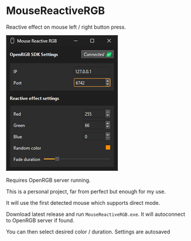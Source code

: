 # MouseReactiveRGB

Reactive effect on mouse left / right button press.

![image](assets/screenshot.png)

Requires OpenRGB server running.

This is a personal project, far from perfect but enough for my use.

It will use the first detected mouse which supports direct mode.

Download latest release and run `MouseReactiveRGB.exe`. It will autoconnect to OpenRGB server if found.

You can then select desired color / duration. Settings are autosaved